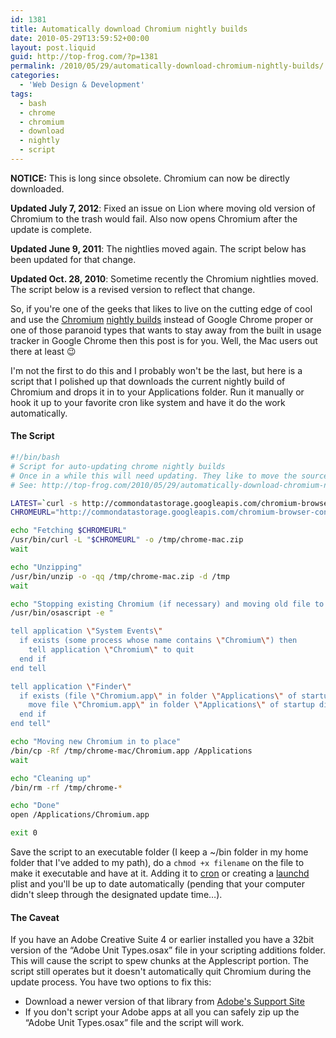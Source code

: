 ```yaml
---
id: 1381
title: Automatically download Chromium nightly builds
date: 2010-05-29T13:59:52+00:00
layout: post.liquid
guid: http://top-frog.com/?p=1381
permalink: /2010/05/29/automatically-download-chromium-nightly-builds/
categories:
  - 'Web Design & Development'
tags:
  - bash
  - chrome
  - chromium
  - download
  - nightly
  - script
---
```

<div class="alert warning">

**NOTICE:** This is long since obsolete. Chromium can now be directly downloaded.

</div>

<div class="quicknav">
  <p>
    <b>Updated July 7, 2012</b>: Fixed an issue on Lion where moving old version of Chromium to the trash would fail. Also now opens Chromium after the update is complete.
  </p>
  
  <p>
    <b>Updated June 9, 2011</b>: The nightlies moved again. The script below has been updated for that change.
  </p>
  
  <p>
    <b>Updated Oct. 28, 2010</b>: Sometime recently the Chromium nightlies moved. The script below is a revised version to reflect that change.
  </p>
</div>

So, if you're one of the geeks that likes to live on the cutting edge of cool and use the [Chromium](http://www.chromium.org/Home) [nightly builds](http://commondatastorage.googleapis.com/chromium-browser-continuous/index.html?path=Mac/) instead of Google Chrome proper or one of those paranoid types that wants to stay away from the built in usage tracker in Google Chrome then this post is for you. Well, the Mac users out there at least 😉

I'm not the first to do this and I probably won't be the last, but here is a script that I polished up that downloads the current nightly build of Chromium and drops it in to your Applications folder. Run it manually or hook it up to your favorite cron like system and have it do the work automatically.



#### The Script

``` sh
#!/bin/bash
# Script for auto-updating chrome nightly builds
# Once in a while this will need updating. They like to move the source periodically.
# See: http://top-frog.com/2010/05/29/automatically-download-chromium-nightly-builds/ for info

LATEST=`curl -s http://commondatastorage.googleapis.com/chromium-browser-continuous/Mac/LAST_CHANGE`
CHROMEURL="http://commondatastorage.googleapis.com/chromium-browser-continuous/Mac/$LATEST/chrome-mac.zip"

echo "Fetching $CHROMEURL"
/usr/bin/curl -L "$CHROMEURL" -o /tmp/chrome-mac.zip
wait

echo "Unzipping"
/usr/bin/unzip -o -qq /tmp/chrome-mac.zip -d /tmp
wait

echo "Stopping existing Chromium (if necessary) and moving old file to trash"
/usr/bin/osascript -e "

tell application \"System Events\"
  if exists (some process whose name contains \"Chromium\") then
    tell application \"Chromium\" to quit
  end if
end tell

tell application \"Finder\"
  if exists (file \"Chromium.app\" in folder \"Applications\" of startup disk)
    move file \"Chromium.app\" in folder \"Applications\" of startup disk to trash
  end if
end tell"

echo "Moving new Chromium in to place"
/bin/cp -Rf /tmp/chrome-mac/Chromium.app /Applications
wait

echo "Cleaning up"
/bin/rm -rf /tmp/chrome-*

echo "Done"
open /Applications/Chromium.app

exit 0
```

Save the script to an executable folder (I keep a ~/bin folder in my home folder that I've added to my path), do a `chmod +x filename` on the file to make it executable and have at it. Adding it to [cron](http://en.wikipedia.org/wiki/Cron) or creating a [launchd](http://developer.apple.com/macosx/launchd.html) plist and you'll be up to date automatically (pending that your computer didn't sleep through the designated update time…). 

#### The Caveat

If you have an Adobe Creative Suite 4 or earlier installed you have a 32bit version of the &#8220;Adobe Unit Types.osax&#8221; file in your scripting additions folder. This will cause the script to spew chunks at the Applescript portion. The script still operates but it doesn't automatically quit Chromium during the update process. You have two options to fix this:

  * Download a newer version of that library from [Adobe's Support Site](http://kb2.adobe.com/cps/516/cpsid_51615.html)
  * If you don't script your Adobe apps at all you can safely zip up the &#8220;Adobe Unit Types.osax&#8221; file and the script will work.
